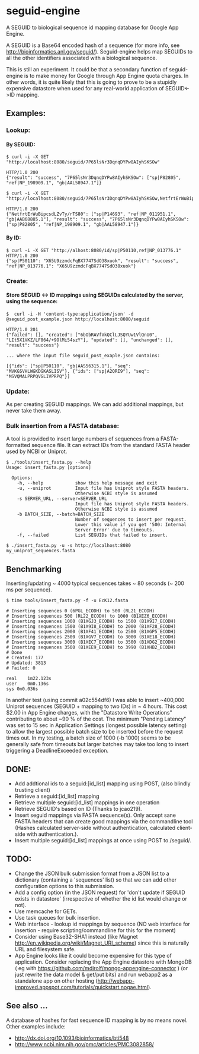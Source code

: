 # seguid-engine

A SEGUID to biological sequence id mapping database for Google App Engine.

A SEGUID is a Base64 encoded hash of a sequence (for more info, see http://bioinformatics.anl.gov/seguid/). Seguid-engine helps map SEGUIDs to all the
other identifiers associated with a biological sequence.

This is still an experiment. It could be that a secondary function of 
seguid-engine is to make money for Google through App Engine quota charges. 
In other words, it is quite likely that this is going to prove to be a 
stupidly expensive datastore when used for any real-world application of 
SEGUID<->ID mapping.

## Examples:

### Lookup:

#### By SEGUID:
    $ curl -i -X GET "http://localhost:8080/seguid/7P65lsNr3DqnqDYPw8AIyhSKSOw"

    HTTP/1.0 200 
    {"result": "success", "7P65lsNr3DqnqDYPw8AIyhSKSOw": ["sp|P82805", "ref|NP_198909.1", "gb|AAL58947.1"]}

    $ curl -i -X GET "http://localhost:8080/seguid/7P65lsNr3DqnqDYPw8AIyhSKSOw,NetfrtErWuBipcsdLZvTy/rTS80"

    HTTP/1.0 200 
    {"NetfrtErWuBipcsdLZvTy/rTS80": ["sp|P14693", "ref|NP_011951.1", "gb|AAB68885.1"], "result": "success", "7P65lsNr3DqnqDYPw8AIyhSKSOw": ["sp|P82805", "ref|NP_198909.1", "gb|AAL58947.1"]}

#### By ID:
    $ curl -i -X GET "http://alhost:8080/id/sp|P50110,ref|NP_013776.1"
    HTTP/1.0 200
    {"sp|P50110": "X65U9zzmdcFqBX7747SdO38xuok", "result": "success", "ref|NP_013776.1": "X65U9zzmdcFqBX7747SdO38xuok"}
    
### Create:

#### Store SEGUID <-> ID mappings using SEGUIDs calculated by the server, using the sequence:

    $  curl -i -H 'content-type:application/json' -d @seguid_post_example.json http://localhost:8080/seguid
        
    HTTP/1.0 201
    {"failed": [], "created": ["6bObRAVfVkQClLJSQYUw1VlQnU0", "LIt5X1VKZ/LF864/+9OlMi54szY"], "updated": [], "unchanged": [], "result": "success"}
    
    ... where the input file seguid_post_exaple.json contains:
    
    [{"ids": ["sp|P50110", "gb|AAS56315.1"], "seq": "MVKGSVHLWGKDGKASLISV"}, {"ids": ["sp|A2QRI9"], "seq": "MSVQMALPRPQVGLIVPRPQ"}]

### Update:

As per creating SEGUID mappings. We can add additional mappings, but never take 
them away.

### Bulk insertion from a FASTA database:

A tool is provided to insert large numbers of sequences from a FASTA-formatted
sequence file. It can extract IDs from the standard FASTA header used by NCBI
or Uniprot.
    
    $ ./tools/insert_fasta.py --help
    Usage: insert_fasta.py [options]

      Options:
        -h, --help            show this help message and exit
        -u, --uniprot         Input file has Uniprot style FASTA headers.
                              Otherwise NCBI style is assumed
        -s SERVER_URL, --server=SERVER_URL
                              Input file has Uniprot style FASTA headers.
                              Otherwise NCBI style is assumed
        -b BATCH_SIZE, --batch=BATCH_SIZE
                              Number of sequences to insert per request.
                              Lower this value if you get '500: Internal
                              Server Error' due to timeouts.
        -f, --failed          List SEGUIDs that failed to insert. 
                  
    $ ./insert_fasta.py -u -s http://localhost:8080 my_uniprot_sequences.fasta


## Benchmarking

Inserting/updating ~ 4000 typical sequences takes ~ 80 seconds 
(~ 200 ms per sequence).

    $ time tools/insert_fasta.py -f -u EcK12.fasta 
    
    # Inserting sequences 0 (6PGL_ECODH) to 500 (RL21_ECODH) 
    # Inserting sequences 500 (RL22_ECODH) to 1000 (B1XEZ6_ECODH) 
    # Inserting sequences 1000 (B1XGJ3_ECODH) to 1500 (B1X9I7_ECODH) 
    # Inserting sequences 1500 (B1X9I8_ECODH) to 2000 (B1XF28_ECODH) 
    # Inserting sequences 2000 (B1XF41_ECODH) to 2500 (B1XGP5_ECODH) 
    # Inserting sequences 2500 (B1XGV7_ECODH) to 3000 (B1XE18_ECODH) 
    # Inserting sequences 3000 (B1XEC7_ECODH) to 3500 (B1XDG2_ECODH) 
    # Inserting sequences 3500 (B1XEE9_ECODH) to 3990 (B1XHB2_ECODH) 
    # Done
    # Created: 177
    # Updated: 3813
    # Failed: 0

    real	1m22.123s
    user	0m0.136s
    sys	0m0.036s

In another test (using commit a02c554df6) I was able to insert ~400,000 Uniprot
sequences (SEGUID + mapping to two IDs) in ~ 4 hours.
This cost $2.00 in App Engine charges, with the "Datastore Write Operations" 
contributing to about ~90 % of the cost. 
The minimum "Pending Latency" was set to 15 sec in Application Settings 
(longest possible latency setting) to allow the largest possible batch size to 
be inserted before the request times out. In my testing, a batch size of 1000 
(-b 1000) seems to be generally safe from timeouts but larger batches may take 
too long to insert triggering a DeadlineExceeded exception.

## DONE:
* Add addtional ids to a seguid:[id_list] mapping using POST, 
  (also blindly trusting client)
* Retrieve a seguid:[id_list] mapping
* Retrieve multiple seguid:[id_list] mappings in one operation
* Retrieve SEGUID's based on ID (Thanks to jcao219).
* Insert seguid mappings via FASTA sequence(s). Only accept sane FASTA headers
  that can create good mappings via the commandline tool 
  (Hashes calculated server-side without authentication, calculated 
   client-side with authentication.).
* Insert multiple seguid:[id_list] mappings at once using POST to /seguid/.
   
## TODO:

* Change the JSON bulk submission format from a JSON list to a dictionary
  (containing a 'sequences' list) so that we can add other configuration options
  to this submission. 
* Add a config option (in the JSON request) for 'don't update if SEGUID 
  exists in datastore' (irrespective of whether the id list would change 
  or not).
* Use memcache for GETs.
* Use task queues for bulk insertion.
* Web interface - lookup id mappings by sequence (NO web interface for
  insertion - require scripting/commandline for this for the moment)
* Consider using Base32-SHA1 instead (like Magnet 
  http://en.wikipedia.org/wiki/Magnet_URI_scheme) since this is naturally URL
  and filesystem safe.
* App Engine looks like it could become expensive for this type of application.
  Consider replacing the App Engine datastore with MongoDB ( eg with https://github.com/mdirolf/mongo-appengine-connector ) (or just rewrite the data model & get/put bits) and run webapp2 as a standalone app on other hosting (http://webapp-improved.appspot.com/tutorials/quickstart.nogae.html).

## See also ...
A database of hashes for fast sequence ID mapping is by no means novel. 
Other examples include:

* http://dx.doi.org/10.1093/bioinformatics/bti548
* http://www.ncbi.nlm.nih.gov/pmc/articles/PMC3082858/

